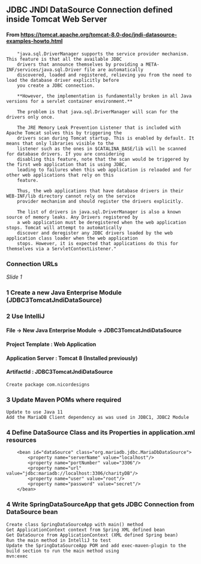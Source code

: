 ## JDBC JNDI DataSource Connection defined inside Tomcat Web Server

#### From https://tomcat.apache.org/tomcat-8.0-doc/jndi-datasource-examples-howto.html

        "java.sql.DriverManager supports the service provider mechanism. This feature is that all the available JDBC 
        drivers that announce themselves by providing a META-INF/services/java.sql.Driver file are automatically 
        discovered, loaded and registered, relieving you from the need to load the database driver explicitly before 
        you create a JDBC connection. 

        **However, the implementation is fundamentally broken in all Java versions for a servlet container environment.** 

        The problem is that java.sql.DriverManager will scan for the drivers only once.

        The JRE Memory Leak Prevention Listener that is included with Apache Tomcat solves this by triggering the
        drivers scan during Tomcat startup. This is enabled by default. It means that only libraries visible to the 
        listener such as the ones in $CATALINA_BASE/lib will be scanned for database drivers. If you are considering 
        disabling this feature, note that the scan would be triggered by the first web application that is using JDBC, 
        leading to failures when this web application is reloaded and for other web applications that rely on this 
        feature.

        Thus, the web applications that have database drivers in their WEB-INF/lib directory cannot rely on the service 
        provider mechanism and should register the drivers explicitly.

        The list of drivers in java.sql.DriverManager is also a known source of memory leaks. Any Drivers registered by 
        a web application must be deregistered when the web application stops. Tomcat will attempt to automatically 
        discover and deregister any JDBC drivers loaded by the web application class loader when the web application 
        stops. However, it is expected that applications do this for themselves via a ServletContextListener."

### Connection URLs

_Slide 1_

### 1 Create a new Java Enterprise Module (JDBC3TomcatJndiDataSource)

### 2 Use IntelliJ

#### File -> New Java Enterprise Module -> JDBC3TomcatJndiDataSource

#### Project Template : Web Application

#### Application Server : Tomcat 8 (Installed previously)

#### ArtifactId : JDBC3TomcatJndiDataSource

    Create package com.nicordesigns

### 3 Update Maven POMs where required

    Update to use Java 11
    Add the MariaDB Client dependency as was used in JDBC1, JDBC2 Module

### 4 Define DataSource Class and its Properties in application.xml resources

        <bean id="dataSource" class="org.mariadb.jdbc.MariaDbDataSource">
            <property name="serverName" value="localhost"/>
            <property name="portNumber" value="3306"/>
            <property name="url" value="jdbc:mariadb://localhost:3306/charityDB"/>
            <property name="user" value="root"/>
            <property name="password" value="secret"/>
        </bean>

### 4 Write SpringDataSourceApp that gets JDBC Connection from DataSource bean

    Create class SpringDataSourceApp with main() method
    Get ApplicationContext context from Spring XML defined bean
    Get DataSource from ApplicationContext (XML defined Spring bean)
    Run the main method in IntelliJ to test
    Update the SpringDataSourceApp POM and add exec-maven-plugin to the build section to run the main method using 
    mvn:exec

    
     
        

        
    
    



